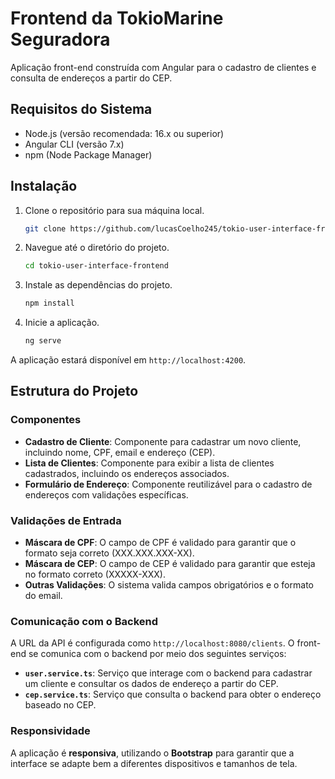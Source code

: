 # Frontend da TokioMarine Seguradora

Aplicação front-end construída com Angular para o cadastro de clientes e consulta de endereços a partir do CEP.

## Requisitos do Sistema

- Node.js (versão recomendada: 16.x ou superior)
- Angular CLI (versão 7.x)
- npm (Node Package Manager)

## Instalação

1. Clone o repositório para sua máquina local.
    ```bash
    git clone https://github.com/lucasCoelho245/tokio-user-interface-frontend.git
    ```

2. Navegue até o diretório do projeto.
    ```bash
    cd tokio-user-interface-frontend
    ```

3. Instale as dependências do projeto.
    ```bash
    npm install
    ```

4. Inicie a aplicação.
    ```bash
    ng serve
    ```

A aplicação estará disponível em `http://localhost:4200`.

## Estrutura do Projeto

### Componentes

- **Cadastro de Cliente**: Componente para cadastrar um novo cliente, incluindo nome, CPF, email e endereço (CEP).
- **Lista de Clientes**: Componente para exibir a lista de clientes cadastrados, incluindo os endereços associados.
- **Formulário de Endereço**: Componente reutilizável para o cadastro de endereços com validações específicas.

### Validações de Entrada

- **Máscara de CPF**: O campo de CPF é validado para garantir que o formato seja correto (XXX.XXX.XXX-XX).
- **Máscara de CEP**: O campo de CEP é validado para garantir que esteja no formato correto (XXXXX-XXX).
- **Outras Validações**: O sistema valida campos obrigatórios e o formato do email.

### Comunicação com o Backend

A URL da API é configurada como `http://localhost:8080/clients`. O front-end se comunica com o backend por meio dos seguintes serviços:

- **`user.service.ts`**: Serviço que interage com o backend para cadastrar um cliente e consultar os dados de endereço a partir do CEP.
- **`cep.service.ts`**: Serviço que consulta o backend para obter o endereço baseado no CEP.

### Responsividade

A aplicação é **responsiva**, utilizando o **Bootstrap** para garantir que a interface se adapte bem a diferentes dispositivos e tamanhos de tela.

